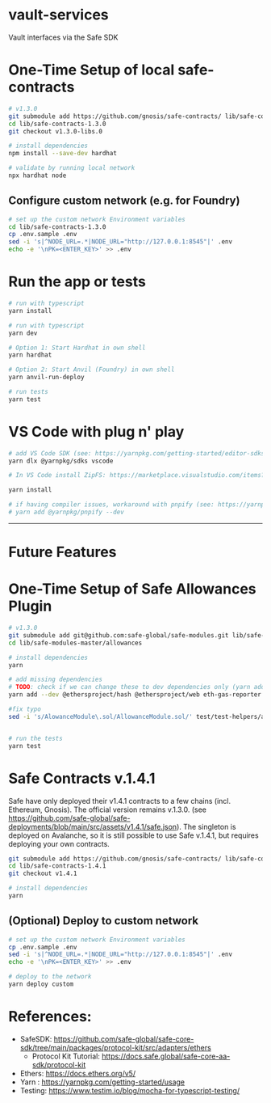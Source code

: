 # vault-services
Vault interfaces via the Safe SDK

# One-Time Setup of local safe-contracts 
```bash
# v1.3.0
git submodule add https://github.com/gnosis/safe-contracts/ lib/safe-contracts-1.3.0
cd lib/safe-contracts-1.3.0
git checkout v1.3.0-libs.0

# install dependencies
npm install --save-dev hardhat

# validate by running local network
npx hardhat node
```

## Configure custom network (e.g. for Foundry)
```bash
# set up the custom network Environment variables
cd lib/safe-contracts-1.3.0
cp .env.sample .env
sed -i 's|^NODE_URL=.*|NODE_URL="http://127.0.0.1:8545"|' .env
echo -e '\nPK=<ENTER_KEY>' >> .env
```

# Run the app or tests
```bash
# run with typescript
yarn install

# run with typescript
yarn dev

# Option 1: Start Hardhat in own shell
yarn hardhat

# Option 2: Start Anvil (Foundry) in own shell 
yarn anvil-run-deploy

# run tests
yarn test
```


# VS Code with plug n' play
```bash
# add VS Code SDK (see: https://yarnpkg.com/getting-started/editor-sdks)
yarn dlx @yarnpkg/sdks vscode

# In VS Code install ZipFS: https://marketplace.visualstudio.com/items?itemName=arcanis.vscode-zipfs

yarn install

# if having compiler issues, workaround with pnpify (see: https://yarnpkg.com/advanced/pnpify)
# yarn add @yarnpkg/pnpify --dev
```
---
# Future Features

# One-Time Setup of Safe Allowances Plugin
```bash
# v1.3.0
git submodule add git@github.com:safe-global/safe-modules.git lib/safe-modules-master
cd lib/safe-modules-master/allowances

# install dependencies
yarn

# add missing dependencies 
# TODO: check if we can change these to dev dependencies only (yarn add --dev ...)
yarn add --dev @ethersproject/hash @ethersproject/web eth-gas-reporter @nomicfoundation/ethereumjs-trie @nomicfoundation/ethereumjs-util

#fix typo
sed -i 's/AlowanceModule\.sol/AllowanceModule.sol/' test/test-helpers/artifacts.ts


# run the tests
yarn test
```
# Safe Contracts v.1.4.1
Safe have only deployed their v1.4.1 contracts to a few chains (incl. Ethereum, Gnosis).  The official version remains v.1.3.0.
(see https://github.com/safe-global/safe-deployments/blob/main/src/assets/v1.4.1/safe.json).  The singleton is deployed on Avalanche,
so it is still possible to use Safe v.1.4.1, but requires deploying your own contracts. 
```bash
git submodule add https://github.com/gnosis/safe-contracts/ lib/safe-contracts-1.4.1
cd lib/safe-contracts-1.4.1
git checkout v1.4.1

# install dependencies
yarn
```
## (Optional) Deploy to custom network
```bash
# set up the custom network Environment variables
cp .env.sample .env
sed -i 's|^NODE_URL=.*|NODE_URL="http://127.0.0.1:8545"|' .env
echo -e '\nPK=<ENTER_KEY>' >> .env

# deploy to the network
yarn deploy custom
```

# References:
* SafeSDK: https://github.com/safe-global/safe-core-sdk/tree/main/packages/protocol-kit/src/adapters/ethers
   * Protocol Kit Tutorial: https://docs.safe.global/safe-core-aa-sdk/protocol-kit
* Ethers: https://docs.ethers.org/v5/
* Yarn : https://yarnpkg.com/getting-started/usage
* Testing: https://www.testim.io/blog/mocha-for-typescript-testing/